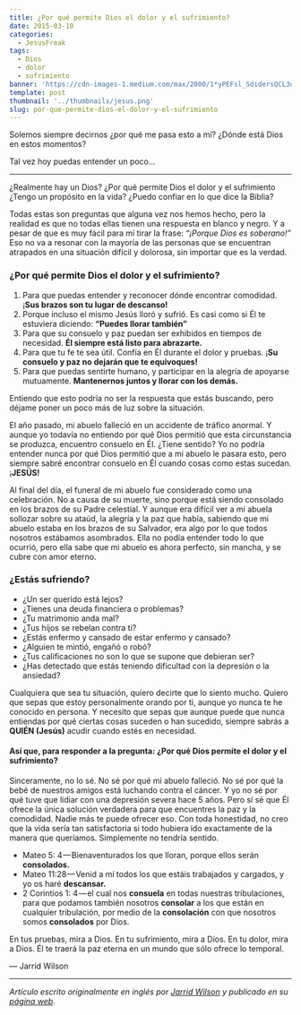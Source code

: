 ```yaml
---
title: ¿Por qué permite Dios el dolor y el sufrimiento?
date: 2015-03-10
categories:
  - JesusFreak
tags:
  - Dios
  - dolor
  - sufrimiento
banner: 'https://cdn-images-1.medium.com/max/2000/1*yPEFsl_SdidersQCL3dupA.jpeg'
template: post
thumbnail: '../thumbnails/jesus.png'
slug: por-que-permite-dios-el-dolor-y-el-sufrimiento
---
```


Solemos siempre decirnos ¿por qué me pasa esto a mí? ¿Dónde está Dios en estos momentos?

Tal vez hoy puedas entender un poco...

---

¿Realmente hay un Dios? ¿Por qué permite Dios el dolor y el sufrimiento ¿Tengo un propósito en la vida? ¿Puedo confiar en lo que dice la Biblia?

Todas estas son preguntas que alguna vez nos hemos hecho, pero la realidad es que no todas ellas tienen una respuesta en blanco y negro. Y a pesar de que es muy fácil para mí tirar la frase: _“¡Porque Dios es soberano!”_ Eso no va a resonar con la mayoría de las personas que se encuentran atrapados en una situación difícil y dolorosa, sin importar que es la verdad.

### ¿Por qué permite Dios el dolor y el sufrimiento?

1.  Para que puedas entender y reconocer dónde encontrar comodidad. ¡**Sus brazos son tu lugar de descanso!**
2.  Porque incluso el mismo Jesús lloró y sufrió. Es casi como si Él te estuviera diciendo: **“Puedes llorar también”**
3.  Para que su consuelo y paz puedan ser exhibidos en tiempos de necesidad. **Él siempre está listo para abrazarte.**
4.  Para que tu fe te sea útil. Confía en Él durante el dolor y pruebas. ¡**Su consuelo y paz no dejarán que te equivoques!**
5.  Para que puedas sentirte humano, y participar en la alegría de apoyarse mutuamente. **Mantenernos juntos y llorar con los demás.**

Entiendo que esto podría no ser la respuesta que estás buscando, pero déjame poner un poco más de luz sobre la situación.

El año pasado, mi abuelo falleció en un accidente de tráfico anormal. Y aunque yo todavía no entiendo por qué Dios permitió que esta circunstancia se produzca, encuentro consuelo en Él. ¿Tiene sentido? Yo no podría entender nunca por qué Dios permitió que a mi abuelo le pasara esto, pero siempre sabré encontrar consuelo en Él cuando cosas como estas sucedan. ¡**JESÚS!**

Al final del día, el funeral de mi abuelo fue considerado como una celebración. No a causa de su muerte, sino porque está siendo consolado en los brazos de su Padre celestial. Y aunque era difícil ver a mi abuela sollozar sobre su ataúd, la alegría y la paz que había, sabiendo que mi abuelo estaba en los brazos de su Salvador, era algo por lo que todos nosotros estábamos asombrados. Ella no podía entender todo lo que ocurrió, pero ella sabe que mi abuelo es ahora perfecto, sin mancha, y se cubre con amor eterno.

### ¿Estás sufriendo?

- ¿Un ser querido está lejos?
- ¿Tienes una deuda financiera o problemas?
- ¿Tu matrimonio anda mal?
- ¿Tus hijos se rebelan contra ti?
- ¿Estás enfermo y cansado de estar enfermo y cansado?
- ¿Alguien te mintió, engañó o robó?
- ¿Tus calificaciones no son lo que se supone que debieran ser?
- ¿Has detectado que estás teniendo dificultad con la depresión o la ansiedad?

Cualquiera que sea tu situación, quiero decirte que lo siento mucho. Quiero que sepas que estoy personalmente orando por ti, aunque yo nunca te he conocido en persona. Y necesito que sepas que aunque puede que nunca entiendas por qué ciertas cosas suceden o han sucedido, siempre sabrás a **QUIÉN (Jesús)** acudir cuando estés en necesidad.

#### Así que, para responder a la pregunta: ¿Por qué Dios permite el dolor y el sufrimiento?

Sinceramente, no lo sé. No sé por qué mi abuelo falleció. No sé por qué la bebé de nuestros amigos está luchando contra el cáncer. Y yo no sé por qué tuve que lidiar con una depresión severa hace 5 años. Pero sí sé que Él ofrece la única solución verdadera para que encuentres la paz y la comodidad. Nadie más te puede ofrecer eso. Con toda honestidad, no creo que la vida sería tan satisfactoria si todo hubiera ido exactamente de la manera que queríamos. Simplemente no tendría sentido.

- Mateo 5: 4 — Bienaventurados los que lloran, porque ellos serán **consolados.**
- Mateo 11:28 — Venid a mí todos los que estáis trabajados y cargados, y yo os haré **descansar.**
- 2 Corintios 1: 4 — el cual nos **consuela** en todas nuestras tribulaciones, para que podamos también nosotros **consolar** a los que están en cualquier tribulación, por medio de la **consolación** con que nosotros somos **consolados** por Dios.

En tus pruebas, mira a Dios. En tu sufrimiento, mira a Dios. En tu dolor, mira a Dios. Él te traerá la paz eterna en un mundo que sólo ofrece lo temporal.

— Jarrid Wilson

---

_Artículo escrito originalmente en inglés por_ [_Jarrid Wilson_](https://twitter.com/jarridwilson) _y publicado en su_ [_página web_](http://jarridwilson.com/god-pain-suffering/).
